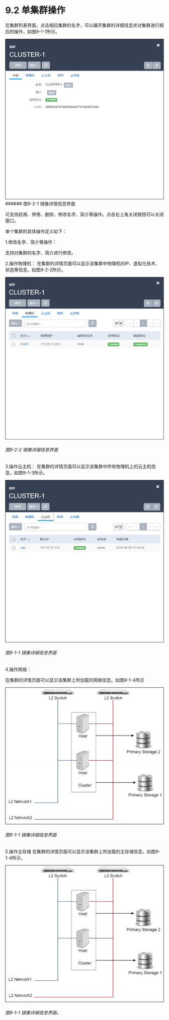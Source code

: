 # 9.2 单集群操作

在集群列表界面，点击相应集群的名字，可以展开集群的详细信息并对集群进行相应的操作，如图9-1-1所示。


![png](../images/9-2-1.png "图9-2-1  镜像详情信息界面")###### 图9-2-1  镜像详情信息界面

可支持启用、停用、删除、修改名字、简介等操作。点击右上角关闭按钮可以关闭窗口。

单个集群的具体操作定义如下：

1.修改名字、简介等操作：

支持对集群的名字、简介进行修改。

2.操作物理机：
在集群的详情页面可以显示该集群中物理机的IP、虚拟化技术、状态等信息。如图9-2-2所示。

![png](../images/9-2-2.png "图9-2-2  镜像详细信息界面")
###### 图9-2-2  镜像详细信息界面

3.操作云主机：
在集群的详情页面可以显示该集群中所有物理机上的云主机信息。如图9-1-3所示。

![png](../images/9-2-3.png "图9-1-1 镜像详细信息界面")
###### 图9-1-1 镜像详细信息界面

4.操作网络：

在集群的详情页面可以显示该集群上所加载的网络信息。如图9-1-4所示

![png](../images/9-1-1.png "图9-1-1 镜像详细信息界面")
###### 图9-1-1 镜像详细信息界面


5.操作主存储
在集群的详情页面可以显示该集群上所加载的主存储信息。如图9-1-4所示。

![png](../images/9-1-1.png "图9-1-1 镜像详细信息界面")
###### 图9-1-1 镜像详细信息界面。